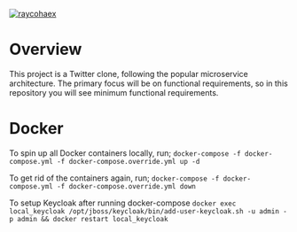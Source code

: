 [![raycohaex](https://circleci.com/gh/raycohaex/kwetter-microservice.svg?style=svg)](https://app.circleci.com/pipelines/github/raycohaex/kwetter-microservice)


# Overview
This project is a Twitter clone, following the popular microservice architecture. The primary focus will be on functional requirements, so in this repository you will see minimum functional requirements.

# Docker
To spin up all Docker containers locally, run;
```docker-compose -f docker-compose.yml -f docker-compose.override.yml up -d```

To get rid of the containers again, run;
```docker-compose -f docker-compose.yml -f docker-compose.override.yml down```

To setup Keycloak after running docker-compose
```docker exec local_keycloak /opt/jboss/keycloak/bin/add-user-keycloak.sh -u admin -p admin && docker restart local_keycloak```